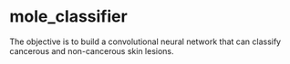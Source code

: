 # mole_classifier
The objective is to build a convolutional neural network that can classify cancerous and non-cancerous skin lesions.
